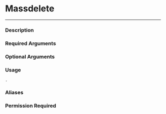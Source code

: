 # Massdelete
---
### Description

### Required Arguments

### Optional Arguments

### Usage
```
.
```
### Aliases

### Permission Required
